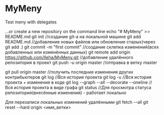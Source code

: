 # MyMeny
Test meny with delegates

…or create a new repository on the command line
echo "# MyMeny" >> README.md
git init //создание git-a на локальной машине
git add README.md //добавление новых файлов или обновление старых(через git add .)
git commit -m "first commit" //создание склепка изменений(всех добавленных или изменённых данных)
git remote add origin https://github.com/Ileha/MyMeny.git //добавление удалённого репозитория в проект
git push -u origin master //отправка в ветку master

git pull origin master //получить последние изменения других контрибьютеров
git log //Вся история проекта
git log -u //Вся история проекта + изменения в коде
git log --graph --all --decorate --oneline //Вся история проекта в виде графа
git status //Для просмотра статуса репозитория(внесённые изменения) - работает локально

Для перезаписи локальных изменений удалёнными
git fetch --all
git reset --hard origin <имя_ветки>
